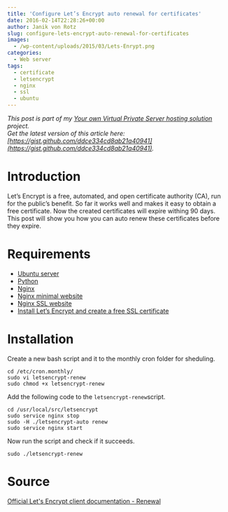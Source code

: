 ```yaml
---
title: 'Configure Let’s Encrypt auto renewal for certificates'
date: 2016-02-14T22:28:26+00:00
author: Janik von Rotz
slug: configure-lets-encrypt-auto-renewal-for-certificates
images:
  - /wp-content/uploads/2015/03/Lets-Enrypt.png
categories:
  - Web server
tags:
  - certificate
  - letsencrypt
  - nginx
  - ssl
  - ubuntu
---
```

*This post is part of my [Your own Virtual Private Server hosting solution](https://janikvonrotz.ch/your-own-virtual-private-server-hosting-solution/) project.*  
*Get the latest version of this article here: [https://gist.github.com/ddce334cd8ab21a40941](https://gist.github.com/ddce334cd8ab21a40941).*  

# Introduction

Let’s Encrypt is a free, automated, and open certificate authority (CA), run for the public’s benefit. So far it works well and makes it easy to obtain a free certificate. Now the created certificates will expire withing 90 days. This post will show you how you can auto renew these certificates before they expire.
<!--more-->
# Requirements

* [Ubuntu server](https://janikvonrotz.ch/2014/03/13/deploy-ubuntu-server/)
* [Python](https://janikvonrotz.ch/2015/10/22/install-python/)
* [Nginx](https://janikvonrotz.ch/2014/03/31/install-nginx/)
* [Nginx minimal website](https://janikvonrotz.ch/2014/04/01/nginx-minimal-website/)
* [Nginx SSL website](https://janikvonrotz.ch/2014/04/03/nginx-ssl-website/)
* [Install Let’s Encrypt and create a free SSL certificate](https://janikvonrotz.ch/2015/12/04/install-lets-encrypt-and-create-a-free-ssl-certificate/)

# Installation

Create a new bash script and it to the monthly cron folder for sheduling.

    cd /etc/cron.monthly/
    sudo vi letsencrypt-renew
    sudo chmod +x letsencrypt-renew

Add the following code to the `letsencrypt-renew`script.

    cd /usr/local/src/letsencrypt
    sudo service nginx stop
    sudo -H ./letsencrypt-auto renew
    sudo service nginx start

Now run the script and check if it succeeds.

    sudo ./letsencrypt-renew

# Source

[Official Let's Encrypt client documentation - Renewal](http://letsencrypt.readthedocs.org/en/latest/using.html#renewal)